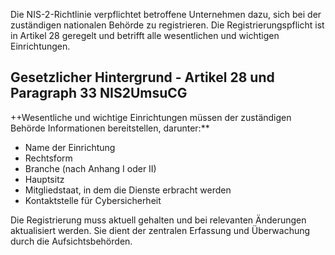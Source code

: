 Die NIS-2-Richtlinie verpflichtet betroffene Unternehmen dazu, sich bei der zuständigen nationalen Behörde zu registrieren. Die Registrierungspflicht ist in Artikel 28 geregelt und betrifft alle wesentlichen und wichtigen Einrichtungen.

## Gesetzlicher Hintergrund - Artikel 28 und Paragraph 33 NIS2UmsuCG
++Wesentliche und wichtige Einrichtungen müssen der zuständigen Behörde Informationen bereitstellen, darunter:**
- Name der Einrichtung
- Rechtsform
- Branche (nach Anhang I oder II)
- Hauptsitz
- Mitgliedstaat, in dem die Dienste erbracht werden
- Kontaktstelle für Cybersicherheit

Die Registrierung muss aktuell gehalten und bei relevanten Änderungen aktualisiert werden. Sie dient der zentralen Erfassung und Überwachung durch die Aufsichtsbehörden.

